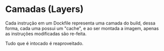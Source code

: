 # Camadas (Layers)

Cada instrução em um Dockfile representa uma camada do build, dessa forma, cada uma possui um "cache",
e ao ser montada a imagem, apenas as instruções modificadas são re-feita.

Tudo que é intocado é reaproveitado.